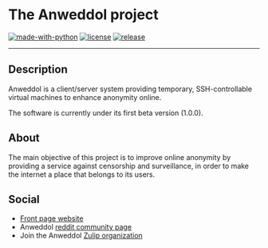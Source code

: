 # The Anweddol project
[![made-with-python](https://img.shields.io/badge/Made%20with-Python-important)](https://www.python.org/)
[![license](https://img.shields.io/badge/license-GPLv3-blue.svg)](https://shields.io/)
[![release](https://img.shields.io/badge/release%20date-soon!-brightgreen)](https://shields.io/)

---

## Description

Anweddol is a client/server system providing temporary, SSH-controllable virtual machines to enhance anonymity online.

The software is currently under its first beta version (1.0.0). 

## About

The main objective of this project is to improve online anonymity by providing a service against censorship and surveillance, in order to make the internet a place that belongs to its users.

## Social

- [Front page website](https://the-anweddol-project.github.io)
- Anweddol [reddit community page](https://www.reddit.com/r/Anweddol)
- Join the Anweddol [Zulip organization](https://anweddol.zulipchat.com)
